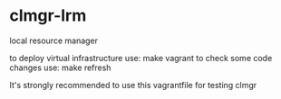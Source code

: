 # clmgr-lrm
local resource manager

to deploy virtual infrastructure use:
make vagrant
to check some code changes use:
make refresh

It's strongly recommended to use this vagrantfile for testing clmgr